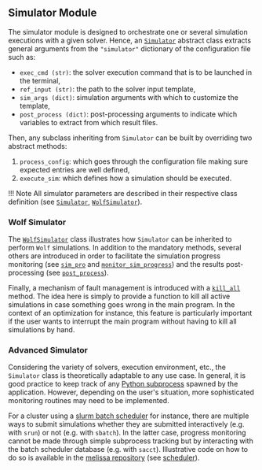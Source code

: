 ## Simulator Module
The simulator module is designed to orchestrate one or several simulation executions with a given solver.
Hence, an [`Simulator`](https://github.com/mschouler/aero-optim/blob/master/src/simulator.py#L13-L77) abstract class extracts general arguments from the `"simulator"` dictionary of the configuration file such as:

- `exec_cmd (str)`: the solver execution command that is to be launched in the terminal,
- `ref_input (str)`: the path to the solver input template,
- `sim_args (dict)`: simulation arguments with which to customize the template,
- `post_process (dict)`: post-processing arguments to indicate which variables to extract from which result files.

Then, any subclass inheriting from `Simulator` can be built by overriding two abstract methods:

1. `process_config`: which goes through the configuration file making sure expected entries are well defined,
2. `execute_sim`: which defines how a simulation should be executed.

!!! Note
    All simulator parameters are described in their respective class definition (see [`Simulator`](https://github.com/mschouler/aero-optim/blob/master/src/simulator.py#L18-L30), [`WolfSimulator`](https://github.com/mschouler/aero-optim/blob/master/src/simulator.py#L85-L91)).

### Wolf Simulator
The [`WolfSimulator`](https://github.com/mschouler/aero-optim/blob/master/src/simulator.py#L80-L202) class illustrates how `Simulator` can be inherited to perform `Wolf` simulations. In addition to the mandatory methods, several others are introduced in order to facilitate the simulation progress monitoring (see [`sim_pro`](https://github.com/mschouler/aero-optim/blob/master/src/simulator.py#L93) and [`monitor_sim_progress`](https://github.com/mschouler/aero-optim/blob/master/src/simulator.py#L152-L169)) and the results post-processing (see [`post_process`](https://github.com/mschouler/aero-optim/blob/master/src/simulator.py#L171-L195)).

Finally, a mechanism of fault management is introduced with a [`kill_all`](https://github.com/mschouler/aero-optim/blob/master/src/simulator.py#L197-L202) method. The idea here is simply to provide a function to kill all active simulations in case something goes wrong in the main program. In the context of an optimization for instance, this feature is particularly important if the user wants to interrupt the main program without having to kill all simulations by hand.

### Advanced Simulator
Considering the variety of solvers, execution environment, etc., the `Simulator` class is theoretically adaptable to any use case. In general, it is good practice to keep track of any [Python subprocess](https://docs.python.org/3/library/subprocess.html) spawned by the application. However, depending on the user's situation, more sophisticated monitoring routines may need to be implemented.

For a cluster using a [slurm batch scheduler](https://slurm.schedmd.com/documentation.html) for instance, there are multiple ways to submit simulations whether they are submitted interactively (e.g. with `srun`) or not (e.g. with `sbatch`). In the latter case, progress monitoring cannot be made through simple subprocess tracking but by interacting with the batch scheduler database (e.g. with `sacct`). Illustrative code on how to do so is available in the [melissa repository](https://gitlab.inria.fr/melissa/melissa) (see [scheduler](https://gitlab.inria.fr/melissa/melissa/-/tree/develop/melissa/scheduler)).